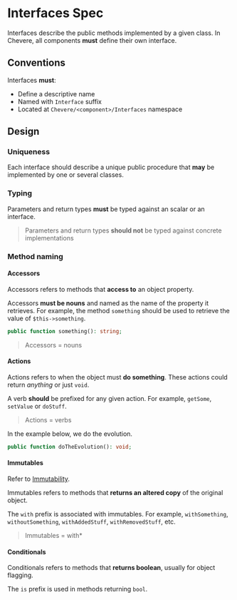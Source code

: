 # Interfaces Spec

Interfaces describe the public methods implemented by a given class. In Chevere, all components **must** define their own interface.

## Conventions

Interfaces **must**:

* Define a descriptive name
* Named with `Interface` suffix
* Located at `Chevere/<component>/Interfaces` namespace

## Design

### Uniqueness

Each interface should describe a unique public procedure that **may** be implemented by one or several classes.

### Typing

Parameters and return types **must** be typed against an scalar or an interface.

> Parameters and return types **should not** be typed against concrete implementations

### Method naming

#### Accessors

Accessors refers to methods that **access to** an object property.

Accessors **must be nouns** and named as the name of the property it retrieves. For example, the method `something` should be used to retrieve the value of `$this->something`.

```php
public function something(): string;
```

> Accessors = nouns

#### Actions

Actions refers to when the object must **do something**. These actions could return _anything_ or just `void`.

A verb **should** be prefixed for any given action. For example, `getSome`, `setValue` or `doStuff`.

> Actions = verbs

In the example below, we do the evolution.

```php
public function doTheEvolution(): void;
```

#### Immutables

Refer to [Immutability](./immutability.md).

Immutables refers to methods that **returns an altered copy** of the original object.

The `with` prefix is associated with immutables. For example, `withSomething`, `withoutSomething`, `withAddedStuff`, `withRemovedStuff`, etc.

> Immutables = with*

#### Conditionals

Conditionals refers to methods that **returns boolean**, usually for object flagging.

The `is` prefix is used in methods returning `bool`.
